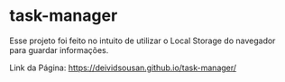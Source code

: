 # task-manager
Esse projeto foi feito no intuito de utilizar o Local Storage do navegador para guardar informações.

Link da Página:
https://deividsousan.github.io/task-manager/
